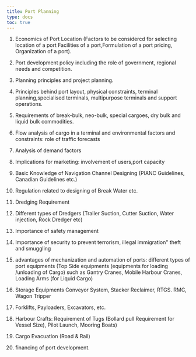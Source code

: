 ```yaml
---
title: Port Planning
type: docs
toc: true
---
```


1. Economics of Port Location (Factors to be considercd fbr selecting location of a port 
 Facilities of a port,Formulation of a port pricing,  Organization of a port).
2. Port development policy including the role of government, regional needs and competition.
3. Planning principles and project planning.
4. Principles behind port layout, physical constraints, terminal planning,specialised terminals, multipurpose terminals and support operations.
5. Requirements of break-bulk, neo-bulk, special cargoes, dry bulk and liquid bulk commodities.
6. Flow analysis of cargo in a terminal and environmental factors and constraints: role of traffic forecasts
7. Analysis of demand factors
8. Implications for marketing: involvement of users,port capacity
9. Basic Knowledge of Navigation Channel Designing (PIANC Guidelines, Canadian Guidelines etc.)
10. Regulation related to designing of Break Water etc.
11. Dredging Requirement
12. Different types of Dredgers (Trailer Suction, Cutter Suction, Water injection, Rock Dredger etc)
13. Importance of safety management
14. Importance of security to prevent terrorism, illegal
immigration" theft and smuggling
15. advantages of mechanization and automation of ports:
different types of port equipments (Top Side equipments (equipments for loading /unloading of Cargo) such as Gantry Cranes, Mobile Harbour Cranes, Loading Arms (for Liquid Cargo)
 
16. Storage Equipments Conveyor System, Stacker Reclaimer, RTGS. RMC, Wagon Tripper
 
17. Forklifts, Payloaders, Excavators, etc.
18. Harbour Crafts: Requirement of Tugs (Bollard pull
Requirement for Vessel Size), Pilot Launch, Mooring Boats)
19. Cargo Evacuation (Road & Rail)
20. financing of port development.
